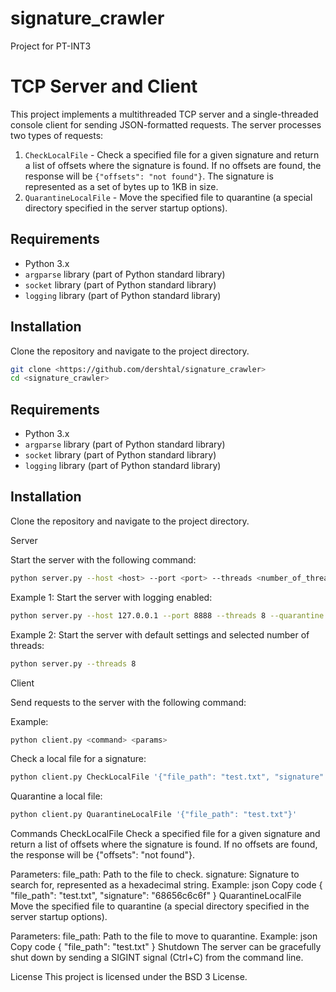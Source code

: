 # signature_crawler
Project for PT-INT3

# TCP Server and Client

This project implements a multithreaded TCP server and a single-threaded console client for sending JSON-formatted requests. The server processes two types of requests:
1. `CheckLocalFile` - Check a specified file for a given signature and return a list of offsets where the signature is found. If no offsets are found, the response will be `{"offsets": "not found"}`. The signature is represented as a set of bytes up to 1KB in size.
2. `QuarantineLocalFile` - Move the specified file to quarantine (a special directory specified in the server startup options).

## Requirements

- Python 3.x
- `argparse` library (part of Python standard library)
- `socket` library (part of Python standard library)
- `logging` library (part of Python standard library)

## Installation

Clone the repository and navigate to the project directory.

```bash
git clone <https://github.com/dershtal/signature_crawler>
cd <signature_crawler>
```

## Requirements

- Python 3.x
- `argparse` library (part of Python standard library)
- `socket` library (part of Python standard library)
- `logging` library (part of Python standard library)

## Installation

Clone the repository and navigate to the project directory.

Server

Start the server with the following command:
```bash
python server.py --host <host> --port <port> --threads <number_of_threads> --quarantine <quarantine_directory> [--logging]
```
Example 1:
Start the server with logging enabled:
```bash
python server.py --host 127.0.0.1 --port 8888 --threads 8 --quarantine ./quarantine --logging
```

Example 2:
Start the server with default settings and selected number of threads:
```bash
python server.py --threads 8
```

Client

Send requests to the server with the following command:

Example:
```bash
python client.py <command> <params>
```

Check a local file for a signature:
```bash
python client.py CheckLocalFile '{"file_path": "test.txt", "signature": "6d70 6f72 7420"}'
```
Quarantine a local file:
```bash
python client.py QuarantineLocalFile '{"file_path": "test.txt"}'
```

Commands
CheckLocalFile
Check a specified file for a given signature and return a list of offsets where the signature is found. If no offsets are found, the response will be {"offsets": "not found"}.

Parameters:
file_path: Path to the file to check.
signature: Signature to search for, represented as a hexadecimal string.
Example:
json
Copy code
{
    "file_path": "test.txt",
    "signature": "68656c6c6f"
}
QuarantineLocalFile
Move the specified file to quarantine (a special directory specified in the server startup options).

Parameters:
file_path: Path to the file to move to quarantine.
Example:
json
Copy code
{
    "file_path": "test.txt"
}
Shutdown
The server can be gracefully shut down by sending a SIGINT signal (Ctrl+C) from the command line.

License
This project is licensed under the BSD 3 License.
